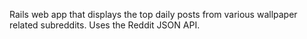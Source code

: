 Rails web app that displays the top daily posts from various wallpaper related subreddits. Uses the Reddit JSON API.

